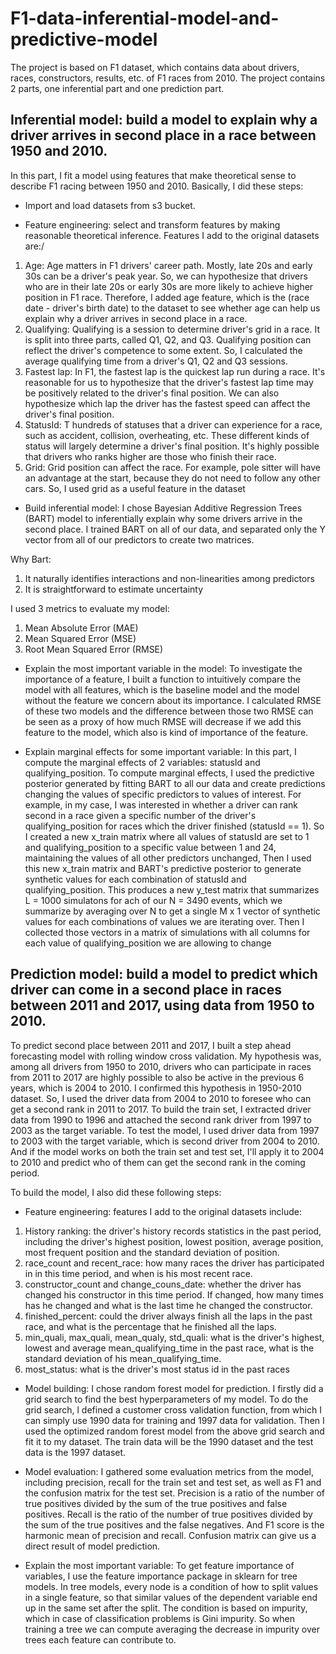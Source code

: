 # F1-data-inferential-model-and-predictive-model

The project is based on F1 dataset, which contains data about drivers, races, constructors, results, etc. of F1 races from 2010. The project contains 2 parts, one inferential part and one prediction part. 

## Inferential model: build a model to explain why a driver arrives in second place in a race between 1950 and 2010. 
In this part, I fit a model using features that make theoretical sense to describe F1 racing between 1950 and 2010. Basically, I did these steps:

- Import and load datasets from s3 bucket.

- Feature engineering: select and transform features by making reasonable theoretical inference. Features I add to the original datasets are:/
1. Age: Age matters in F1 drivers' career path. Mostly, late 20s and early 30s can be a driver's peak year. So, we can hypothesize that drivers who are in their late 20s or early 30s are more likely to achieve higher position in F1 race. Therefore, I added age feature, which is the (race date - driver's birth date) to the dataset to see whether age can help us explain why a driver arrives in second place in a race.
2. Qualifying: Qualifying is a session to determine driver's grid in a race. It is split into three parts, called Q1, Q2, and Q3. Qualifying position can reflect the driver's competence to some extent. So, I calculated the average qualifying time from a driver's Q1, Q2 and Q3 sessions.
3. Fastest lap: In F1, the fastest lap is the quickest lap run during a race. It's reasonable for us to hypothesize that the driver's fastest lap time may be positively related to the driver's final position. We can also hypothesize which lap the driver has the fastest speed can affect the driver's final position. 
4. StatusId: T hundreds of statuses that a driver can experience for a race, such as accident, collision, overheating, etc. These different kinds of status will largely determine a driver's final position. It's highly possible that drivers who ranks higher are those who finish their race. 
5. Grid: Grid position can affect the race. For example, pole sitter will have an advantage at the start, because they do not need to follow any other cars. So, I used grid as a useful feature in the dataset

- Build inferential model:
I chose Bayesian Additive Regression Trees (BART) model to inferentially explain why some drivers arrive in the second place. I trained BART on all of our data, and separated only the Y vector from all of our predictors to create two matrices.

Why Bart:
1.	It naturally identifies interactions and non-linearities among predictors
2.	It is straightforward to estimate uncertainty

I used 3 metrics to evaluate my model:
1.	Mean Absolute Error (MAE)
2.	Mean Squared Error (MSE)
3.	Root Mean Squared Error (RMSE)

- Explain the most important variable in the model:
To investigate the importance of a feature, I built a function to intuitively compare the model with all features, which is the baseline model and the model without the feature we concern about its importance. I calculated RMSE of these two models and the difference between those two RMSE can be seen as a proxy of how much RMSE will decrease if we add this feature to the model, which also is kind of importance of the feature.

- Explain marginal effects for some important variable:
In this part, I compute the marginal effects of 2 variables: statusId and qualifying_position. To compute marginal effects, I used the predictive posterior generated by fitting BART to all our data and create predictions changing the values of specific predictors to values of interest. For example, in my case, I was interested in whether a driver can rank second in a race given a specific number of the driver's qualifying_position for races which the driver finished (statusId == 1). So I created a new x_train matrix where all values of statusId are set to 1 and qualifying_position to a specific value between 1 and 24, maintaining the values of all other predictors unchanged, Then I used this new x_train matrix and BART's predictive posterior to generate synthetic values for each combination of statusId and qualifying_position. This produces a new y_test matrix that summarizes L = 1000 simulatons for ach of our N = 3490 events, which we summarize by averaging over N to get a single M x 1 vector of synthetic values for each combinations of values we are iterating over. Then I collected those vectors in a matrix of simulations with all columns for each value of qualifying_position we are allowing to change

## Prediction model: build a model to predict which driver can come in a second place in races between 2011 and 2017, using data from 1950 to 2010.
To predict second place between 2011 and 2017, I built a step ahead forecasting model with rolling window cross validation. My hypothesis was, among all drivers from 1950 to 2010, drivers who can participate in races from 2011 to 2017 are highly possible to also be active in the previous 6 years, which is 2004 to 2010. I confirmed this hypothesis in 1950-2010 dataset. 
So, I used the driver data from 2004 to 2010 to foresee who can get a second rank in 2011 to 2017. To build the train set, I extracted driver data from 1990 to 1996 and attached the second rank driver from 1997 to 2003 as the target variable. To test the model, I used driver data from 1997 to 2003 with the target variable, which is second driver from 2004 to 2010. And if the model works on both the train set and test set, I'll apply it to 2004 to 2010 and predict who of them can get the second rank in the coming period.

To build the model, I also did these following steps:

- Feature engineering: features I add to the original datasets include:
1. History ranking: the driver's history records statistics in the past period, including the driver's highest position, lowest position, average position, most frequent position and the standard deviation of position.
2. race_count and recent_race: how many races the driver has participated in in this time period, and when is his most recent race.
3. constructor_count and change_couns_date: whether the driver has changed his constructor in this time period. If changed, how many times has he changed and what is the last time he changed the constructor.
4. finished_percent: could the driver always finish all the laps in the past race, and what is the percentage that he finished all the laps.
5. min_quali, max_quali, mean_qualy, std_quali: what is the driver's highest, lowest and average mean_qualifying_time in the past race, what is the standard deviation of his mean_qualifying_time.
6. most_status: what is the driver's most status id in the past races

- Model building:
I chose random forest model for prediction. I firstly did a grid search to find the best hyperparameters of my model. To do the grid search, l defined a customer cross validation function, from which I can simply use 1990 data for training and 1997 data for validation.
Then I used the optimized random forest model from the above grid search and fit it to my dataset. The train data will be the 1990 dataset and the test data is the 1997 dataset. 

- Model evaluation:
I gathered some evaluation metrics from the model, including precision, recall for the train set and test set, as well as F1 and the confusion matrix for the test set. Precision is a ratio of the number of true positives divided by the sum of the true positives and false positives. Recall is the ratio of the number of true positives divided by the sum of the true positives and the false negatives. And F1 score is the harmonic mean of precision and recall. Confusion matrix can give us a direct result of model prediction.

- Explain the most important variable:
To get feature importance of variables, I use the feature importance package in sklearn for tree models. In tree models, every node is a condition of how to split values in a single feature, so that similar values of the dependent variable end up in the same set after the split. The condition is based on impurity, which in case of classification problems is Gini impurity. So when training a tree we can compute averaging the decrease in impurity over trees each feature can contribute to.
